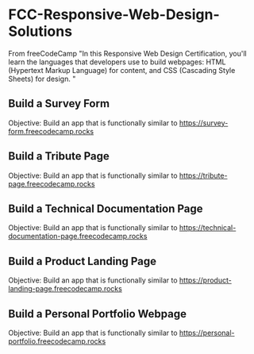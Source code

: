 # FCC-Responsive-Web-Design-Solutions
From freeCodeCamp "In this Responsive Web Design Certification, you'll learn the languages that developers use to build webpages: HTML (Hypertext Markup Language) for content, and CSS (Cascading Style Sheets) for design. "
## Build a Survey Form
Objective: Build an app that is functionally similar to https://survey-form.freecodecamp.rocks
## Build a Tribute Page
Objective: Build an app that is functionally similar to https://tribute-page.freecodecamp.rocks
## Build a Technical Documentation Page
Objective: Build an app that is functionally similar to https://technical-documentation-page.freecodecamp.rocks
## Build a Product Landing Page
Objective: Build an app that is functionally similar to https://product-landing-page.freecodecamp.rocks
## Build a Personal Portfolio Webpage
Objective: Build an app that is functionally similar to https://personal-portfolio.freecodecamp.rocks
